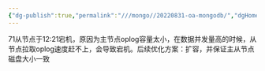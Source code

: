 ```yaml
---
{"dg-publish":true,"permalink":"///mongo//20220831-oa-mongodb/","dgHomeLink":true,"dgPassFrontmatter":false}
---
```



71从节点于12:21宕机，原因为主节点oplog容量太小，在数据并发量高的时候，从节点拉取oplog速度赶不上，会导致宕机。后续优化方案：扩容，并保证主从节点磁盘大小一致